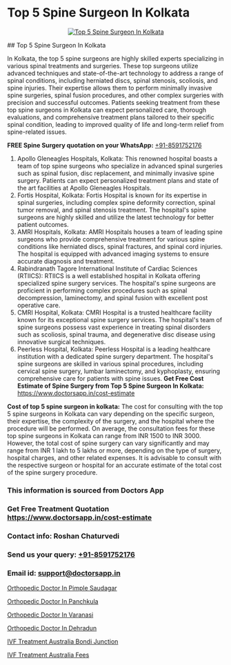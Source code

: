 # Top 5 Spine Surgeon In Kolkata

<p align="center">
  <a href="null">
    <img src="null" alt="Top 5 Spine Surgeon In Kolkata">
  </a>
</p>
## Top 5 Spine Surgeon In Kolkata

In Kolkata, the top 5 spine surgeons are highly skilled experts specializing in various spinal treatments and surgeries. These top surgeons utilize advanced techniques and state-of-the-art technology to address a range of spinal conditions, including herniated discs, spinal stenosis, scoliosis, and spine injuries. Their expertise allows them to perform minimally invasive spine surgeries, spinal fusion procedures, and other complex surgeries with precision and successful outcomes. Patients seeking treatment from these top spine surgeons in Kolkata can expect personalized care, thorough evaluations, and comprehensive treatment plans tailored to their specific spinal condition, leading to improved quality of life and long-term relief from spine-related issues.

**FREE Spine Surgery quotation on your WhatsApp:**  [+91-8591752176](https://api.whatsapp.com/send?phone=8591752176)

1) Apollo Gleneagles Hospitals, Kolkata: This renowned hospital boasts a team of top spine surgeons who specialize in advanced spinal surgeries such as spinal fusion, disc replacement, and minimally invasive spine surgery. Patients can expect personalized treatment plans and state of the art facilities at Apollo Gleneagles Hospitals.
2) Fortis Hospital, Kolkata: Fortis Hospital is known for its expertise in spinal surgeries, including complex spine deformity correction, spinal tumor removal, and spinal stenosis treatment. The hospital's spine surgeons are highly skilled and utilize the latest technology for better patient outcomes.
3) AMRI Hospitals, Kolkata: AMRI Hospitals houses a team of leading spine surgeons who provide comprehensive treatment for various spine conditions like herniated discs, spinal fractures, and spinal cord injuries. The hospital is equipped with advanced imaging systems to ensure accurate diagnosis and treatment.
4) Rabindranath Tagore International Institute of Cardiac Sciences (RTIICS): RTIICS is a well established hospital in Kolkata offering specialized spine surgery services. The hospital's spine surgeons are proficient in performing complex procedures such as spinal decompression, laminectomy, and spinal fusion with excellent post operative care.
5) CMRI Hospital, Kolkata: CMRI Hospital is a trusted healthcare facility known for its exceptional spine surgery services. The hospital's team of spine surgeons possess vast experience in treating spinal disorders such as scoliosis, spinal trauma, and degenerative disc disease using innovative surgical techniques.
6) Peerless Hospital, Kolkata: Peerless Hospital is a leading healthcare institution with a dedicated spine surgery department. The hospital's spine surgeons are skilled in various spinal procedures, including cervical spine surgery, lumbar laminectomy, and kyphoplasty, ensuring comprehensive care for patients with spine issues.
**Get Free Cost Estimate of Spine Surgery from Top 5 Spine Surgeon In Kolkata:** https://www.doctorsapp.in/cost-estimate

**Cost of top 5 spine surgeon in kolkata:**
The cost for consulting with the top 5 spine surgeons in Kolkata can vary depending on the specific surgeon, their expertise, the complexity of the surgery, and the hospital where the procedure will be performed. On average, the consultation fees for these top spine surgeons in Kolkata can range from INR 1500 to INR 3000. However, the total cost of spine surgery can vary significantly and may range from INR 1 lakh to 5 lakhs or more, depending on the type of surgery, hospital charges, and other related expenses. It is advisable to consult with the respective surgeon or hospital for an accurate estimate of the total cost of the spine surgery procedure.

### This information is sourced from Doctors App 
### Get Free Treatment Quotation https://www.doctorsapp.in/cost-estimate
### Contact info: Roshan Chaturvedi 
### Send us your query: [+91-8591752176](https://api.whatsapp.com/send?phone=8591752176) 
### Email id: support@doctorsapp.in

[Orthopedic Doctor In Pimple Saudagar](https://www.linkedin.com/pulse/orthopedic-doctor-pimple-saudagar-knee-replacement-treatment-6olce?trackingId=iD%2BabZE%2Bquz9BX37cxrcFA%3D%3D&lipi=urn%3Ali%3Apage%3Ad_flagship3_company_admin%3B%2FMzkEXxJRqGf2zEVBOlEsA%3D%3D)

[Orthopedic Doctor In Panchkula](https://www.linkedin.com/pulse/orthopedic-doctor-panchkula-doctorsapp-dhaka-njlde?trackingId=p6Z7hilyjxWuByT9sZBJ6g%3D%3D&lipi=urn%3Ali%3Apage%3Ad_flagship3_company_admin%3Bo%2BosOGJBSO63YocmsfjAZA%3D%3D)

[Orthopedic Doctor In Varanasi](https://medium.com/@vimalrana22/orthopedic-doctor-in-varanasi-98b85f9a43ed)

[Orthopedic Doctor In Dehradun](https://medium.com/@vimalrana22/orthopedic-doctor-in-dehradun-a6c0bcc6ead0)

[IVF Treatment Australia Bondi Junction](https://doctors-apps.github.io/doctorsapp/ivf-treatment-australia-bondi-junction)

[IVF Treatment Australia Fees](https://doctors-apps.github.io/doctorsapp/ivf-treatment-australia-fees)

